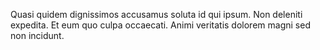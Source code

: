 Quasi quidem dignissimos accusamus soluta id qui ipsum. Non deleniti expedita. Et eum quo culpa occaecati. Animi veritatis dolorem magni sed non incidunt.